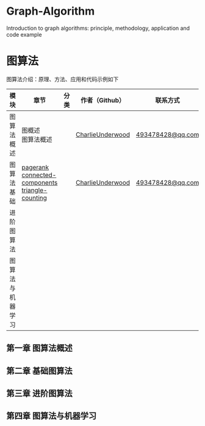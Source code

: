 # Graph-Algorithm
Introduction to graph algorithms: principle, methodology, application and code example 



# 图算法

图算法介绍：原理、方法、应用和代码示例如下



| 模块             | 章节                                                         | 分类 | 作者（Github）                                          | 联系方式         |
| ---------------- | ------------------------------------------------------------ | ---- | ------------------------------------------------------- | ---------------- |
| 图算法概述       | 图概述<br/>图算法概述                                        |      | [CharlieUnderwood](https://github.com/CharlieUnderwood) | 493478428@qq.com |
| 图算法基础       | [pagerank](https://github.com/CharlieUnderwood/Graph-Algorithm/blob/master/blog/pagerank.md)<br/>[connected-components]()<br>[triangle-counting]() |      | [CharlieUnderwood](https://github.com/CharlieUnderwood) | 493478428@qq.com |
| 进阶图算法       |                                                              |      |                                                         |                  |
| 图算法与机器学习 |                                                              |      |                                                         |                  |



## 第一章 图算法概述



## 第二章 基础图算法



## 第三章 进阶图算法



## 第四章 图算法与机器学习
